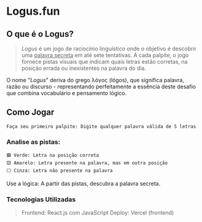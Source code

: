# Logus.fun

## O que é o Logus?
> *Logus* é um jogo de raciocínio linguístico onde o objetivo é descobrir uma <ins>palavra secreta</ins> em até sete tentativas. A cada palpite, o jogo fornece pistas visuais que indicam quais letras estão corretas, na posição errada ou inexistentes na palavra do dia.

O nome "*Logus*" deriva do grego λόγος (lógos), que significa palavra, razão ou discurso - representando perfeitamente a essência deste desafio que combina vocabulário e pensamento lógico.

## Como Jogar
    Faça seu primeiro palpite: Digite qualquer palavra válida de 5 letras
    
### Analise as pistas:
    🟩 Verde: Letra na posição correta
    🟨 Amarelo: Letra presente na palavra, mas em outra posição
    ⬜ Cinza: Letra não presente na palavra

Use a lógica: A partir das pistas, descubra a palavra secreta.

### Tecnologias Utilizadas
>   Frontend: React.js com JavaScript
>   Deploy: Vercel (frontend)